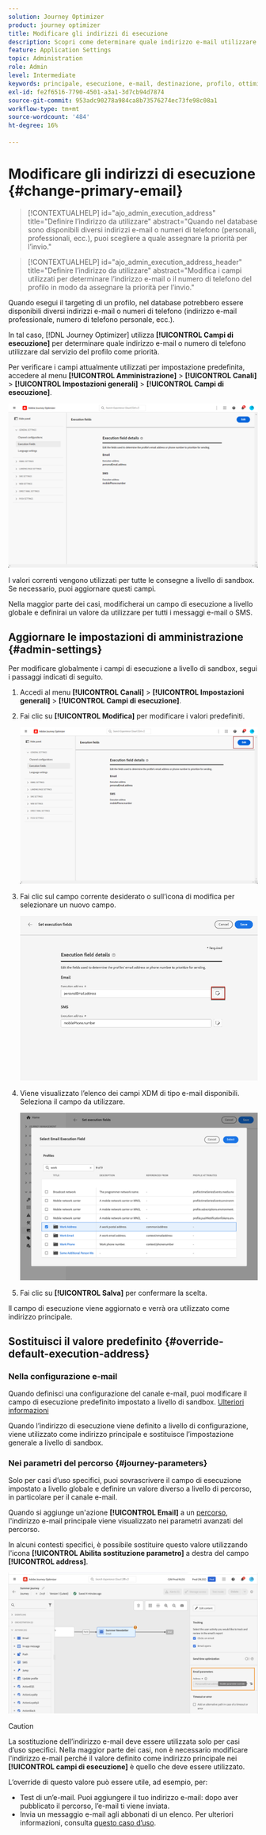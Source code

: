```yaml
---
solution: Journey Optimizer
product: journey optimizer
title: Modificare gli indirizzi di esecuzione
description: Scopri come determinare quale indirizzo e-mail utilizzare dal servizio profilo.
feature: Application Settings
topic: Administration
role: Admin
level: Intermediate
keywords: principale, esecuzione, e-mail, destinazione, profilo, ottimizzatore
exl-id: fe2f6516-7790-4501-a3a1-3d7cb94d7874
source-git-commit: 953adc90278a984ca8b73576274ec73fe98c08a1
workflow-type: tm+mt
source-wordcount: '484'
ht-degree: 16%

---
```


# Modificare gli indirizzi di esecuzione {#change-primary-email}

>[!CONTEXTUALHELP]
>id="ajo_admin_execution_address"
>title="Definire l’indirizzo da utilizzare"
>abstract="Quando nel database sono disponibili diversi indirizzi e-mail o numeri di telefono (personali, professionali, ecc.), puoi scegliere a quale assegnare la priorità per l’invio."

>[!CONTEXTUALHELP]
>id="ajo_admin_execution_address_header"
>title="Definire l’indirizzo da utilizzare"
>abstract="Modifica i campi utilizzati per determinare l’indirizzo e-mail o il numero di telefono del profilo in modo da assegnare la priorità per l’invio."

Quando esegui il targeting di un profilo, nel database potrebbero essere disponibili diversi indirizzi e-mail o numeri di telefono (indirizzo e-mail professionale, numero di telefono personale, ecc.).

In tal caso, [!DNL Journey Optimizer] utilizza **[!UICONTROL Campi di esecuzione]** per determinare quale indirizzo e-mail o numero di telefono utilizzare dal servizio del profilo come priorità.

Per verificare i campi attualmente utilizzati per impostazione predefinita, accedere al menu **[!UICONTROL Amministrazione]** > **[!UICONTROL Canali]** > **[!UICONTROL Impostazioni generali]** > **[!UICONTROL Campi di esecuzione]**.

![](assets/primary-address-execution-fields.png)

I valori correnti vengono utilizzati per tutte le consegne a livello di sandbox. Se necessario, puoi aggiornare questi campi.

Nella maggior parte dei casi, modificherai un campo di esecuzione a livello globale e definirai un valore da utilizzare per tutti i messaggi e-mail o SMS. <!--[Learn how](#admin-settings)-->

<!--In some specific use cases only, you can override the value set globally and define a different value at the journey level. [Learn more](#journey-parameters)-->

## Aggiornare le impostazioni di amministrazione {#admin-settings}

Per modificare globalmente i campi di esecuzione a livello di sandbox, segui i passaggi indicati di seguito.

1. Accedi al menu **[!UICONTROL Canali]** > **[!UICONTROL Impostazioni generali]** > **[!UICONTROL Campi di esecuzione]**.

1. Fai clic su **[!UICONTROL Modifica]** per modificare i valori predefiniti.

   ![](assets/primary-address.png)

1. Fai clic sul campo corrente desiderato o sull’icona di modifica per selezionare un nuovo campo.

   ![](assets/primary-address-edit.png)

1. Viene visualizzato l’elenco dei campi XDM di tipo e-mail disponibili. Seleziona il campo da utilizzare.

   ![](assets/primary-address-select-field.png)

1. Fai clic su **[!UICONTROL Salva]** per confermare la scelta.

Il campo di esecuzione viene aggiornato e verrà ora utilizzato come indirizzo principale.

<!--1. You can also select an additional field to use as secondary email address. This allows you to determine which field to use if the primary field is empty for a profile. -->

## Sostituisci il valore predefinito {#override-default-execution-address}

### Nella configurazione e-mail

Quando definisci una configurazione del canale e-mail, puoi modificare il campo di esecuzione predefinito impostato a livello di sandbox. [Ulteriori informazioni](../email/email-settings.md#execution-address)

Quando l’indirizzo di esecuzione viene definito a livello di configurazione, viene utilizzato come indirizzo principale e sostituisce l’impostazione generale a livello di sandbox.

### Nei parametri del percorso {#journey-parameters}

Solo per casi d’uso specifici, puoi sovrascrivere il campo di esecuzione impostato a livello globale e definire un valore diverso a livello di percorso, in particolare per il canale e-mail.

Quando si aggiunge un&#39;azione **[!UICONTROL Email]** a un [percorso](../email/create-email.md#create-email-journey-campaign), l&#39;indirizzo e-mail principale viene visualizzato nei parametri avanzati del percorso.

In alcuni contesti specifici, è possibile sostituire questo valore utilizzando l&#39;icona **[!UICONTROL Abilita sostituzione parametro]** a destra del campo **[!UICONTROL address]**.

![](assets/journey-enable-parameter-override.png)

>[!CAUTION]
>
>La sostituzione dell’indirizzo e-mail deve essere utilizzata solo per casi d’uso specifici. Nella maggior parte dei casi, non è necessario modificare l&#39;indirizzo e-mail perché il valore definito come indirizzo principale nei **[!UICONTROL campi di esecuzione]** è quello che deve essere utilizzato.

L’override di questo valore può essere utile, ad esempio, per:

* Test di un’e-mail. Puoi aggiungere il tuo indirizzo e-mail: dopo aver pubblicato il percorso, l’e-mail ti viene inviata.
* Invia un messaggio e-mail agli abbonati di un elenco. Per ulteriori informazioni, consulta [questo caso d’uso](../building-journeys/message-to-subscribers-uc.md).

